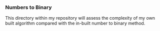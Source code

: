 ### Numbers to Binary

This directory within my repository will assess the complexity of my own built algorithm compared with the in-built number to binary method.
